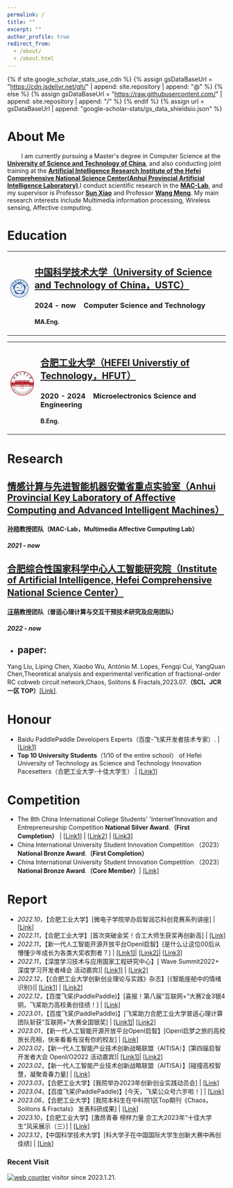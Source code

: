 ```yaml
---
permalink: /
title: ""
excerpt: ""
author_profile: true
redirect_from: 
  + /about/
  + /about.html
---
```


{% if site.google_scholar_stats_use_cdn %}
{% assign gsDataBaseUrl = "https://cdn.jsdelivr.net/gh/" | append: site.repository | append: "@" %}
{% else %}
{% assign gsDataBaseUrl = "https://raw.githubusercontent.com/" | append: site.repository | append: "/" %}
{% endif %}
{% assign url = gsDataBaseUrl | append: "google-scholar-stats/gs_data_shieldsio.json" %}

<span class='anchor' id='about-me'></span>

# About Me

&emsp; &emsp;I am currently pursuing a Master's degree in Computer Science at the **[University of Science and Technology of China](https://ustc.edu.cn/)**, and also conducting joint training at the **[Artificial Intelligence Research Institute of the Hefei Comprehensive National Science Center(Anhui Provincial Artificial Intelligence Laboratory)](https://iai.ustc.edu.cn/iai/index.html)**.I conduct scientific research in the **[MAC-Lab](https://www.sunxiaomaclab.com/)**, and my supervisor is Professor **[Sun Xiao](http://faculty.hfut.edu.cn/sunxiao/zh_CN/index.htm)** and Professor **[Wang Meng](https://www.hfut.edu.cn/info/1243/12906.htm)**. My main research interests include Multimedia information processing, Wireless sensing, Affective computing. 

# Education

<table class="imgtable"><tr><td>
<a href="https://www.ustc.edu.cn/"><img src="https://github.com/QIcita/QIcita.github.io/blob/main/_pages/images/USTC.png?raw=true" alt="USTC" width="80px" /></a>&nbsp;</td>
<td align="left"><h2><a href="https://www.ustc.edu.cn/">中国科学技术大学（University of Science and Technology of China，USTC）</a></h2>
<h3>2024 - now &nbsp;&nbsp;&nbsp;Computer Science and Technology</h3>
<h4> MA.Eng. </h4>
</td></tr></table>
<table class="imgtable"><tr><td>
<a href="https://www.hfut.edu.cn/"><img src="https://github.com/QIcita/QIcita.github.io/blob/main/_pages/images/HFUT.png?raw=true" alt="HFUT" width="80px" /></a>&nbsp;</td>
<td align="left"><h2><a href="https://www.hfut.edu.cn/">合肥工业大学（HEFEI Universtiy of Technology，HFUT）</a></h2>
<h3>2020 - 2024 &nbsp;&nbsp;&nbsp;Microelectronics Science and Engineering</h3>
<h4> B.Eng. </h4>
</td></tr></table>


#  Research

<tr>
<h2><a href="https://www.sunxiaomaclab.com/">情感计算与先进智能机器安徽省重点实验室（Anhui Provincial Key Laboratory of Affective Computing and Advanced Intelligent Machines）</a></h2>
<h4><a href="http://faculty.hfut.edu.cn/sunxiao/zh_CN/index.htm">孙晓</a>教授团队（MAC-Lab，Multimedia Affective Computing Lab）</h4>
<h5>2021 - now</h5>

<h2><a href="http://iai.ustc.edu.cn/iai/r271.html">合肥综合性国家科学中心人工智能研究院（Institute of Artificial Intelligence, Hefei Comprehensive National Science Center）</a></h2>
<h4><a href="http://faculty.hfut.edu.cn/wm12/zh_CN/index/198449/list/index.htm">汪萌</a>教授团队（普适心理计算与交互干预技术研究及应用团队）</h4>
<h5>2022 - now</h5>
</tr>


- ## paper:

Yang Liu, Liping Chen, Xiaobo Wu, António M. Lopes, Fengqi Cui, YangQuan Chen,Theoretical analysis and experimental verification of fractional-order RC cobweb circuit network,Chaos, Solitons & Fractals,2023.07.**（SCI、JCR一区 TOP）**[\[Link\]](https://doi.org/10.1016/j.chaos.2023.113541).


# Honour

- Baidu PaddlePaddle Developers Experts（百度-飞桨开发者技术专家）. \| [\[Link1\]](https://www.paddlepaddle.org.cn/ppdemd?n=/ppdemd/%E5%B4%94%E4%B8%B0%E9%BA%92)
- **Top 10 University Students**（1/10 of the entire school） of Hefei University of Technology as Science and Technology Innovation Pacesetters（合肥工业大学-十佳大学生）.\| [\[Link1\]](https://mp.weixin.qq.com/s/zWz997qugojk9D1NaXyrsA)

#  Competition

- The 8th China International College Students' 'Internet'Innovation and Entrepreneurship Competition **National Silver Award**.**（First Completion）** \| [\[Link1\]](https://mp.weixin.qq.com/s/EujzF8ubT_1PkoMs3u-qTw) \| [\[Link2\]](https://mp.weixin.qq.com/s/6uRI_lJL55H537DhRkArAQ) \| [\[Link3\]](https://mp.weixin.qq.com/s/SgK9qSmYQ9ihIfvb1sHEwA)
- China International University Student Innovation Competition （2023） **National Bronze Award**.**（First Completion）**
- China International University Student Innovation Competition （2023） **National Bronze Award**.**（Core Member）**\| [\[Link\]](https://djyszw.ustc.edu.cn/info/1006/5116.htm)


#  Report

- *2022.10*，【合肥工业大学】[微电子学院举办启智润芯科创竞赛系列讲座] \| [\[Link\]](http://news.hfut.edu.cn/info/1017/51049.htm)
- *2022.11*，【合肥工业大学】[首次突破金奖！合工大师生获奖再创新高] \| [\[Link\]](https://mp.weixin.qq.com/s/EujzF8ubT_1PkoMs3u-qTw)
- *2022.11*，【新一代人工智能开源开放平台OpenI启智】[是什么让这位00后从懵懂少年成长为各类大奖收割者？] \| [\[Link1\]](https://mp.weixin.qq.com/s/FFwSKbIKiCb95YpEa6mnxQ)\| [\[Link2\]](https://xie.infoq.cn/article/c015f8ee1289a01c7820fc60e)\| [\[Link3\]](https://mp.weixin.qq.com/s/nm2N7MVaOimuNF99f38rlQ)
- *2022.11*，【深度学习技术与应用国家工程研究中心】[ Wave Summit2022+ 深度学习开发者峰会 活动嘉宾]\| [\[Link1\]](https://www.wavesummit.com.cn/#/) \| [\[Link2\]](./images/wavesummit.png)
- *2022.12*，【《合肥工业大学创新创业理论与实践》杂志】[《智能座舱中的情绪识别》]\| [\[Link1\]](./images/cxcy.jpg) \| [\[Link2\]](http://cxcyc.hfut.edu.cn/cxcyllysj1/wqml/2022nian.htm)
- *2022.12*，【百度飞桨(PaddlePaddle)】[喜报！第八届“互联网+”大赛2金3银4铜，飞桨助力高校勇创佳绩！]  \| [\[Link\]](https://mp.weixin.qq.com/s/6uRI_lJL55H537DhRkArAQ)
- *2023.01*，【百度飞桨(PaddlePaddle)】[飞桨助力合肥工业大学普适心理计算团队斩获“互联网+”大赛全国银奖] \| [\[Link1\]](https://www.paddlepaddle.org.cn/support/news?action=detail&id=3262)\| [\[Link2\]](https://mp.weixin.qq.com/s/SgK9qSmYQ9ihIfvb1sHEwA)
- *2023.01*，【新一代人工智能开源开放平台OpenI启智】[OpenI启梦之旅的高校旅长亮相，快来看看有没有你的校友] \| [\[Link\]](https://mp.weixin.qq.com/s/kYjjAtF7eTi3MNmCqCzfyg)
- *2023.02*，【新一代人工智能产业技术创新战略联盟（AITISA）】[第四届启智开发者大会
OpenI/O2022 活动嘉宾]\| [\[Link1\]](https://2022.openi.org.cn/)\| [\[Link2\]](https://mp.weixin.qq.com/s?__biz=Mzg2ODUzMzc0Nw==&mid=2247496166&idx=1&sn=1510368a2c53f706b8835f40a4abeb29&chksm=cea8657af9dfec6c1d2a062486f5f07c5e906fa24106b96f2892d17cddd55844f133fcc47098&mpshare=1&scene=23&srcid=02209s5HImY6i1mMaGgulgQF&sharer_sharetime=1676888788220&sharer_shareid=8c8d6f14455d4f095b9d92a00da96f61#rd)
- *2023.02*，【新一代人工智能产业技术创新战略联盟（AITISA）】[碰撞高校智慧，凝聚青春力量] \| [\[Link\]](https://mp.weixin.qq.com/s/g7Rehw5FX03sbVmFch_PgA)
- *2023.03*，【合肥工业大学】[我院举办2023年创新创业实践动员会] \| [\[Link\]](http://wdzxy.hfut.edu.cn/2023/0302/c5628a289139/page.htm)
- *2023.04*，【百度飞桨(PaddlePaddle)】[今天，飞桨公众号六岁啦！] \| [\[Link\]](https://mp.weixin.qq.com/s/iN-IknmZOt0ulF3n4MRBoQ)
- *2023.06*，【合肥工业大学】[我院本科生在中科院1区Top期刊《Chaos，Solitons & Fractals》 发表科研成果] \| [\[Link\]](http://ea.hfut.edu.cn/info/1003/3853.htm)
- *2023.10*，【合肥工业大学】[激昂青春 榜样力量 合工大2023年“十佳大学生”风采展示（三）] \| [\[Link\]](https://mp.weixin.qq.com/s/zWz997qugojk9D1NaXyrsA)
- *2023.12*，【中国科学技术大学】[科大学子在中国国际大学生创新大赛中再创佳绩] \| [\[Link\]](https://djyszw.ustc.edu.cn/info/1006/5116.htm)

### Recent Visit

<!-- hitwebcounter Code START -->
<a href="https://www.hitwebcounter.com" target="_blank">
<img src="https://hitwebcounter.com/counter/counter.php?page=8155356&style=0006&nbdigits=1&type=page&initCount=0" title="Free Counter" Alt="web counter"   border="0" /></a> visitor since 2023.1.21.  
  
